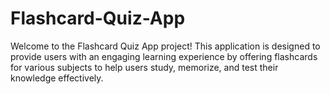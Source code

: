# Flashcard-Quiz-App
Welcome to the Flashcard Quiz App project! This application is designed to provide users with an engaging learning experience by offering flashcards for various subjects to help users study, memorize, and test their knowledge effectively.
